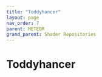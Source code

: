 ```yaml
---
title: "Toddyhancer"
layout: page
nav_order: 7
parent: METEOR
grand_parent: Shader Repositories
---
```


# Toddyhancer